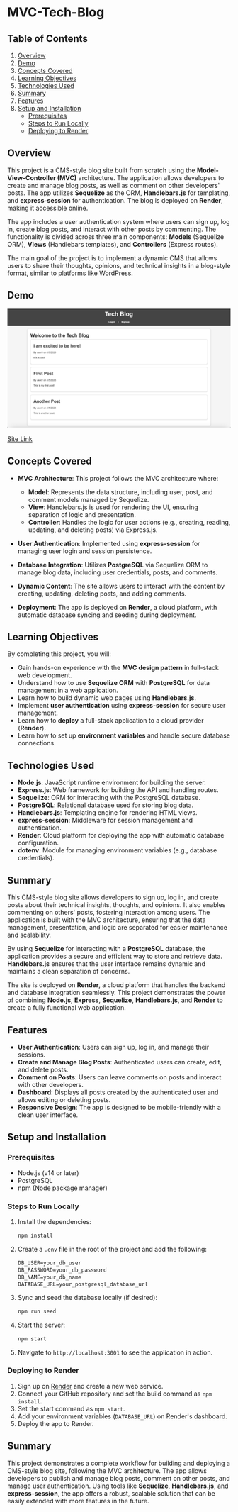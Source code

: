 
# MVC-Tech-Blog

## Table of Contents
1. [Overview](#overview)
2. [Demo](#demo)
3. [Concepts Covered](#concepts-covered)
4. [Learning Objectives](#learning-objectives)
5. [Technologies Used](#technologies-used)
6. [Summary](#summary)
7. [Features](#features)
8. [Setup and Installation](#setup-and-installation)
   - [Prerequisites](#prerequisites)
   - [Steps to Run Locally](#steps-to-run-locally)
   - [Deploying to Render](#deploying-to-render)
   
## Overview

This project is a CMS-style blog site built from scratch using the **Model-View-Controller (MVC)** architecture. The application allows developers to create and manage blog posts, as well as comment on other developers' posts. The app utilizes **Sequelize** as the ORM, **Handlebars.js** for templating, and **express-session** for authentication. The blog is deployed on **Render**, making it accessible online.

The app includes a user authentication system where users can sign up, log in, create blog posts, and interact with other posts by commenting. The functionality is divided across three main components: **Models** (Sequelize ORM), **Views** (Handlebars templates), and **Controllers** (Express routes).

The main goal of the project is to implement a dynamic CMS that allows users to share their thoughts, opinions, and technical insights in a blog-style format, similar to platforms like WordPress.

## Demo

![Tech Blog Screenshot](assets/ss.png)

[Site Link](https://mvc-tech-blog-bzaw.onrender.com)

## Concepts Covered

- **MVC Architecture**: This project follows the MVC architecture where:
  - **Model**: Represents the data structure, including user, post, and comment models managed by Sequelize.
  - **View**: Handlebars.js is used for rendering the UI, ensuring separation of logic and presentation.
  - **Controller**: Handles the logic for user actions (e.g., creating, reading, updating, and deleting posts) via Express.js.

- **User Authentication**: Implemented using **express-session** for managing user login and session persistence.

- **Database Integration**: Utilizes **PostgreSQL** via Sequelize ORM to manage blog data, including user credentials, posts, and comments.

- **Dynamic Content**: The site allows users to interact with the content by creating, updating, deleting posts, and adding comments.

- **Deployment**: The app is deployed on **Render**, a cloud platform, with automatic database syncing and seeding during deployment.

## Learning Objectives

By completing this project, you will:

- Gain hands-on experience with the **MVC design pattern** in full-stack web development.
- Understand how to use **Sequelize ORM** with **PostgreSQL** for data management in a web application.
- Learn how to build dynamic web pages using **Handlebars.js**.
- Implement **user authentication** using **express-session** for secure user management.
- Learn how to **deploy** a full-stack application to a cloud provider (**Render**).
- Learn how to set up **environment variables** and handle secure database connections.

## Technologies Used

- **Node.js**: JavaScript runtime environment for building the server.
- **Express.js**: Web framework for building the API and handling routes.
- **Sequelize**: ORM for interacting with the PostgreSQL database.
- **PostgreSQL**: Relational database used for storing blog data.
- **Handlebars.js**: Templating engine for rendering HTML views.
- **express-session**: Middleware for session management and authentication.
- **Render**: Cloud platform for deploying the app with automatic database configuration.
- **dotenv**: Module for managing environment variables (e.g., database credentials).

## Summary

This CMS-style blog site allows developers to sign up, log in, and create posts about their technical insights, thoughts, and opinions. It also enables commenting on others' posts, fostering interaction among users. The application is built with the MVC architecture, ensuring that the data management, presentation, and logic are separated for easier maintenance and scalability.

By using **Sequelize** for interacting with a **PostgreSQL** database, the application provides a secure and efficient way to store and retrieve data. **Handlebars.js** ensures that the user interface remains dynamic and maintains a clean separation of concerns.

The site is deployed on **Render**, a cloud platform that handles the backend and database integration seamlessly. This project demonstrates the power of combining **Node.js**, **Express**, **Sequelize**, **Handlebars.js**, and **Render** to create a fully functional web application.

## Features

- **User Authentication**: Users can sign up, log in, and manage their sessions.
- **Create and Manage Blog Posts**: Authenticated users can create, edit, and delete posts.
- **Comment on Posts**: Users can leave comments on posts and interact with other developers.
- **Dashboard**: Displays all posts created by the authenticated user and allows editing or deleting posts.
- **Responsive Design**: The app is designed to be mobile-friendly with a clean user interface.

## Setup and Installation

### Prerequisites

- Node.js (v14 or later)
- PostgreSQL
- npm (Node package manager)

### Steps to Run Locally

1. Install the dependencies:

   ```bash
   npm install
   ```

2. Create a `.env` file in the root of the project and add the following:

   ```plaintext
   DB_USER=your_db_user
   DB_PASSWORD=your_db_password
   DB_NAME=your_db_name
   DATABASE_URL=your_postgresql_database_url
   ```

3. Sync and seed the database locally (if desired):

   ```bash
   npm run seed
   ```

4. Start the server:

   ```bash
   npm start
   ```

5. Navigate to `http://localhost:3001` to see the application in action.

### Deploying to Render

1. Sign up on [Render](https://render.com) and create a new web service.
2. Connect your GitHub repository and set the build command as `npm install`.
3. Set the start command as `npm start`.
4. Add your environment variables (`DATABASE_URL`) on Render's dashboard.
5. Deploy the app to Render.

## Summary

This project demonstrates a complete workflow for building and deploying a CMS-style blog site, following the MVC architecture. The app allows developers to publish and manage blog posts, comment on other posts, and manage user authentication. Using tools like **Sequelize**, **Handlebars.js**, and **express-session**, the app offers a robust, scalable solution that can be easily extended with more features in the future.
